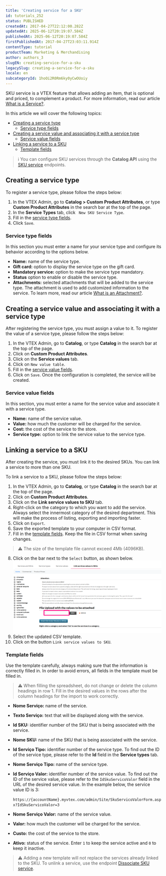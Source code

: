 ```yaml
---
title: 'Creating service for a SKU'
id: tutorials_252
status: PUBLISHED
createdAt: 2017-04-27T22:12:00.282Z
updatedAt: 2025-06-12T20:19:07.584Z
publishedAt: 2025-06-12T20:19:07.584Z
firstPublishedAt: 2017-04-27T23:03:11.914Z
contentType: tutorial
productTeam: Marketing & Merchandising
author: authors_3
slugEN: creating-service-for-a-sku
legacySlug: creating-a-service-for-a-sku
locale: en
subcategoryId: 1hoOi2R0Rm6ky0yCwOUoiy
---
```


SKU service is a VTEX feature that allows adding an item, that is optional and priced, to complement a product. For more information, read our article [What is a Service?](/en/tutorial/what-is-a-service--46Ha8CEEQoC6Y40i6akG0y).

In this article we will cover the following topics:

- [Creating a service type](#creating-a-service-type)
  - [Service type fields](#service-type-fields)
- [Creating a service value and associating it with a service type](#creating-a-service-value-and-associating-it-with-a-service-type)
  - [Service value fields](#service-value-fields)
- [Linking a service to a SKU](#linking-a-service-to-a-SKU)
  - [Template fields](#template-fields)

> ℹ️ You can configure SKU services through the **Catalog API** using the [SKU service](https://developers.vtex.com/docs/api-reference/catalog-api#post-/api/catalog/pvt/skuservicetype) endpoints.

## Creating a service type

To register a service type, please follow the steps below:

1. In the VTEX Admin, go to **Catalog > Custom Product Attributes**, or type **Custom Product Attributes** in the search bar at the top of the page.
2. In the **Service Types** tab, click ` New SKU Service Type`.
3. Fill in the [service type fields](#service-type-fields).
4. Click `Save`.  

### Service type fields
In this section you must enter a name for your service type and configure its behavior according to the options below.

- **Name:** name of the service type.
- **Gift card:** option to display the service type on the gift card.
- **Mandatory service:** option to make the service type mandatory.
- **Status** option to enable or disable the service type.
- **Attachments:** selected attachments that will be added to the service type. The attachment is used to add customized information to the service. To learn more, read our article [What is an Attachment?](/en/tutorial/what-is-an-attachment--aGICk0RVbqKg6GYmQcWUm).

## Creating a service value and associating it with a service type
After registering the service type, you must assign a value to it. To register the value of a service type, please follow the steps below:

1. In the VTEX Admin, go to __Catalog__, or type __Catalog__ in the search bar at the top of the page.
2. Click on **Custom Product Attributes**.
3. Click on the **Service values** tab.
4. Click on `New value table`.
5. Fill in the [service value fields](#service-value-fields).
6. Click on `Save`. Once the configuration is completed, the service will be created.

### Service value fields
In this section, you must enter a name for the service value and associate it with a service type.

- **Name:** name of the service value.
- **Value:** how much the customer will be charged for the service.
- **Cost:** the cost of the service to the store.
- **Service type:** option to link the service value to the service type.

## Linking a service to a SKU
After creating the service, you must link it to the desired SKUs. You can link a service to more than one SKU.

To link a service to a SKU, please follow the steps below:

1. In the VTEX Admin, go to __Catalog__, or type __Catalog__ in the search bar at the top of the page.
2. Click on **Custom Product Attributes**.
3. Click on the **Link service values to SKU** tab.
4. Right-click on the category to which you want to add the service. Always select the innermost category of the desired department. This will make the process of listing, exporting and importing faster.
5. Click on `Export`.
6. Save the exported template to your computer in CSV format.
7. Fill in the [template fields](#template-fields). Keep the file in CSV format when saving changes.
> ⚠️ The size of the template file cannot exceed 4Mb (4096KB).
8. Click on the bar next to the `Select` button, as shown below.
  ![Anexos - EN](https://raw.githubusercontent.com/vtexdocs/help-center-content/refs/heads/main/docs/en/tutorials/catalog/custom-product-attributes/creating-service-for-a-sku_1.png)
9. Select the updated CSV template.
10. Click on the button `Link service values to SKU`.

### Template fields
Use the template carefully, always making sure that the information is correctly filled in. In order to avoid errors, all fields in the template must be filled in.

> ⚠️ When filling the spreadsheet, do not change or delete the column headings in row 1. Fill in the desired values in the rows after the column headings for the import to work correctly.  

- **Nome Serviço:** name of the service.
- **Texto Serviço:** text that will be displayed along with the service.
- **Id SKU:** identifier number of the SKU that is being associated with the service.
- **Nome SKU:** name of the SKU that is being associated with the service.
- **Id Serviço Tipo:** identifier number of the service type. To find out the ID of the service type, please refer to the **Id** field in the **Service types** tab.
- **Nome Serviço Tipo:** name of the service type.
- **Id Serviço Valor:** identifier number of the service value. To find out the ID of the service value, please refer to the `IdSkuServicoValor` field in the URL of the desired service value. In the example below, the service value ID is 3:

  `https://{accountName}.myvtex.com/admin/Site/SkuServicoValorForm.aspx?IdSkuServicoValor=3`

- **Nome Serviço Valor:** name of the service value.
- **Valor:** how much the customer will be charged for the service.
- **Custo:** the cost of the service to the store.
- **Ativo:** status of the service. Enter `1` to keep the service active and `0` to keep it inactive.

> ⚠️ Adding a new template will not replace the services already linked to the SKU. To unlink a service, use the endpoint <a href ="https://developers.vtex.com/docs/api-reference/catalog-api#delete-/api/catalog/pvt/skuservice/-skuServiceId-">Dissociate SKU service</a>.


